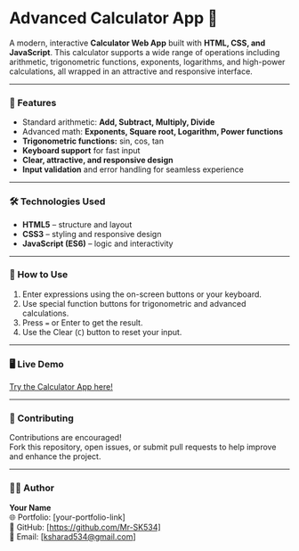 # Advanced Calculator App 🧮

A modern, interactive **Calculator Web App** built with **HTML, CSS, and JavaScript**. This calculator supports a wide range of operations including arithmetic, trigonometric functions, exponents, logarithms, and high-power calculations, all wrapped in an attractive and responsive interface.

---

### 🧩 Features

- Standard arithmetic: **Add, Subtract, Multiply, Divide**
- Advanced math: **Exponents, Square root, Logarithm, Power functions**
- **Trigonometric functions:** sin, cos, tan
- **Keyboard support** for fast input
- **Clear, attractive, and responsive design**
- **Input validation** and error handling for seamless experience

---

### 🛠️ Technologies Used

- **HTML5** – structure and layout
- **CSS3** – styling and responsive design
- **JavaScript (ES6)** – logic and interactivity

---

### 🚀 How to Use

1. Enter expressions using the on-screen buttons or your keyboard.
2. Use special function buttons for trigonometric and advanced calculations.
3. Press `=` or Enter to get the result.
4. Use the Clear (`C`) button to reset your input.


---


### 🖥️ Live Demo

[Try the Calculator App here!](your-live-demo-link)

---

### 🤝 Contributing

Contributions are encouraged!  
Fork this repository, open issues, or submit pull requests to help improve and enhance the project.

---

### 🧑‍💻 Author

**Your Name**  
🌐 Portfolio: [your-portfolio-link]  
💼 GitHub: [https://github.com/Mr-SK534]  
📧 Email: [ksharad534@gmail.com]


